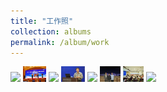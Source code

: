 ```yaml
---
title: "工作照"
collection: albums
permalink: /album/work
---
```

<a href="../keli_photo/work/_MG_5742.jpg"><img src="../keli_photo/work/_MG_5742.jpg" height="25"></a>
<a href="../keli_photo/work/微信图片_20220323131413.jpg"><img src="../keli_photo/work/微信图片_20220323131413.jpg" height="25"></a>
<a href="../keli_photo/work/WeChat Image_20220323141315.jpg"><img src="../keli_photo/work/WeChat Image_20220323141315.jpg" height="25"></a>
<a href="../keli_photo/work/韩克利.jpg"><img src="../keli_photo/work/韩克利.jpg" height="25"></a>
<a href="../keli_photo/work/IMG_2912.JPG"><img src="../keli_photo/work/IMG_2912.JPG" height="25"></a>
<a href="../keli_photo/work/7ba0b3ba9cdccb925b34cb0595cf75c4.temp.jpg"><img src="../keli_photo/work/7ba0b3ba9cdccb925b34cb0595cf75c4.temp.jpg" height="25"></a>
<a href="../keli_photo/work/会议现场.jpg"><img src="../keli_photo/work/会议现场.jpg" height="25"></a>
<a href="../keli_photo/work/WeChat Image_20220323135013.jpg"><img src="../keli_photo/work/WeChat Image_20220323135013.jpg" height="25"></a>
